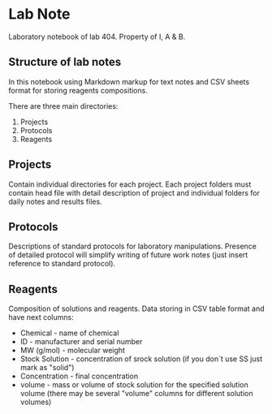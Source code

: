 Lab Note
========

Laboratory notebook of lab 404.
Property of I, A & B.


## Structure of lab notes
In this notebook using Markdown markup for text notes and CSV sheets format for storing reagents compositions.


There are three main directories:
 1. Projects
 2. Protocols
 3. Reagents


## Projects
Contain individual directories for each project.
Each project folders must contain head file with detail description of project and individual folders for daily notes and results files.

## Protocols
Descriptions of standard protocols for laboratory manipulations. Presence of detailed protocol will simplify writing of future work notes (just insert reference to standard protocol).

## Reagents
Composition of solutions and reagents.
Data storing in CSV table format and have next columns:
 - Chemical - name of chemical
 - ID - manufacturer and serial number
 - MW (g/mol) - molecular weight
 - Stock Solution - concentration of srock solution (if you don`t use SS just mark as "solid")
 - Concentration - final concentration
 - volume - mass or volume of stock solution for the specified solution volume (there may be several "volume" columns for different solution volumes)
